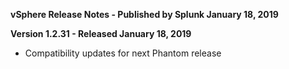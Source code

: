 **vSphere Release Notes - Published by Splunk January 18, 2019**


**Version 1.2.31 - Released January 18, 2019**

* Compatibility updates for next Phantom release
